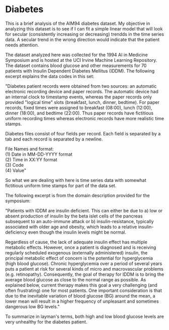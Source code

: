# Diabetes

This is a brief analysis of the AIM94 diabetes dataset.  My objective in analyzing this dataset is to see if I can fit a simple linear model that will look for secular (consistently increasing or decreasing) trendds in the time series data.  A secular trend in the wrong direction would indicate that the patient needs attention.

The dataset analyzed here was collected for the 1994 AI in Medicine Symposium and is hosted at the UCI Irvine Machine Learning Repository.  The dataset contains blood glucose and other measurements for 70 patients with Insulin Dependent Diabetes Mellitus (IDDM).  The following excerpt explains the data codes in this set:

"Diabetes patient records were obtained from two sources:  an automatic electronic recording device and paper records.  The automatic device had an internal clock to timestamp events, whereas the paper records only provided "logical time" slots (breakfast, lunch, dinner, bedtime).  For paper records, fixed times were assigned to breakfast (08:00), lunch (12:00), dinner (18:00), and bedtime (22:00).  Thus paper records have fictitious uniform recording times whereas electronic records have more realistic time stamps.

Diabetes files consist of four fields per record.  Each field is separated by a tab and each record is separated by a newline.

File Names and format:  
(1) Date in MM-DD-YYYY format  
(2) Time in XX:YY format  
(3) Code  
(4) Value"  

So what we are dealing with here is time series data with somewhat fictitious uniform time stamps for part of the data set.  

The following excerpt is from the domain description provided for the symposium:

"Patients with IDDM are insulin deficient. This can either be due to a) low or absent production of insulin by the beta islet cells of the pancreas subsequent to an auto-immune attack or b) insulin-resistance, typically associated with older age and obesity, which leads to a relative insulin-deficiency even though the insulin levels might be normal.

Regardless of cause, the lack of adequate insulin effect has multiple metabolic effects. However, once a patient is diagnosed and is receiving regularly scheduled exogenous (externally administered) insulin, the principal metabolic effect of concern is the potential for hyperglycemia (high blood glucose). Chronic hyperglycemia over a period of several years puts a patient at risk for several kinds of micro and macrovascular problems (e.g. retinopathy). Consequently, the goal of therapy for IDDM is to bring the average blood glucose as close to the normal range as possible. As explained below, current therapy makes this goal a very challenging (and often frustrating) one for
most patients. One important consideration is that due to the inevitable variation of blood glucose (BG) around the mean, a lower mean will result in a higher frequency of unpleasant and sometimes dangerous low BG levels."

To summarize in layman's terms, both high and low blood glucose levels are very unhealthy for the diabetes patient.  


